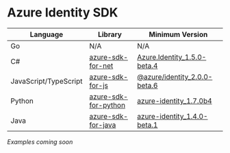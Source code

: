 # Azure Identity SDK

| Language              | Library                                                               | Minimum Version                                                                                                     |
| --------------------- | --------------------------------------------------------------------- | ------------------------------------------------------------------------------------------------------------------- |
| Go                    | N/A                                                                   | N/A                                                                                                                 |
| C#                    | [azure-sdk-for-net](https://github.com/Azure/azure-sdk-for-net)       | [Azure.Identity_1.5.0-beta.4](https://github.com/Azure/azure-sdk-for-net/releases/tag/Azure.Identity_1.5.0-beta.4)  |
| JavaScript/TypeScript | [azure-sdk-for-js](https://github.com/Azure/azure-sdk-for-js)         | [@azure/identity_2.0.0-beta.6](https://github.com/Azure/azure-sdk-for-js/releases/tag/@azure/identity_2.0.0-beta.6) |
| Python                | [azure-sdk-for-python](https://github.com/Azure/azure-sdk-for-python) | [azure-identity_1.7.0b4](https://github.com/Azure/azure-sdk-for-python/releases/tag/azure-identity_1.7.0b4)         |
| Java                  | [azure-sdk-for-java](https://github.com/Azure/azure-sdk-for-java)     | [azure-identity_1.4.0-beta.1](https://github.com/Azure/azure-sdk-for-java/releases/tag/azure-identity_1.4.0-beta.1) |

_Examples coming soon_
